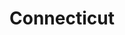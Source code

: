 ---
title: "Connecticut"
hashtag: connecticut
borders:
  - Massachusetts
  - New York
  - Rhode Island
tags:
  - State
  - United States
---
